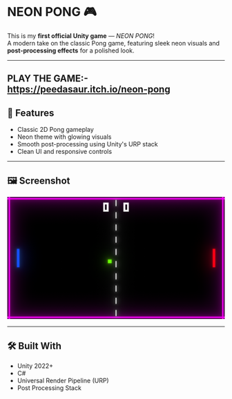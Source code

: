 # NEON PONG 🎮

This is my **first official Unity game** — *NEON PONG*!  
A modern take on the classic Pong game, featuring sleek neon visuals and **post-processing effects** for a polished look.

---
PLAY THE GAME:-https://peedasaur.itch.io/neon-pong
---
## 🚀 Features
- Classic 2D Pong gameplay
- Neon theme with glowing visuals
- Smooth post-processing using Unity's URP stack
- Clean UI and responsive controls

---

## 🖼️ Screenshot

![Gameplay Screenshot](screenshots/ss.png)

---

## 🛠️ Built With
- Unity 2022+
- C#
- Universal Render Pipeline (URP)
- Post Processing Stack
